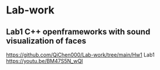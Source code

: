 # Lab-work

## Lab1 C++ openframeworks with sound visualization of faces 
https://github.com/QiChen000/Lab-work/tree/main/Hw1
Lab1 https://youtu.be/BM47S5N_wQI
